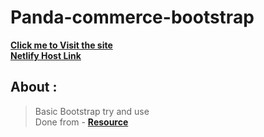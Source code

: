 # Panda-commerce-bootstrap
 [**Click me to Visit the site**](https://hossain-ahamed.github.io/Panda-commerce-bootstrap/)  
  [**Netlify Host Link**](https://panda-commerce-by-hossain-ahamed.netlify.app/) 
 


## About :
> Basic Bootstrap try and use <br>
> Done from - [**Resource**](https://programminghero1.github.io/panda-commerce/)

